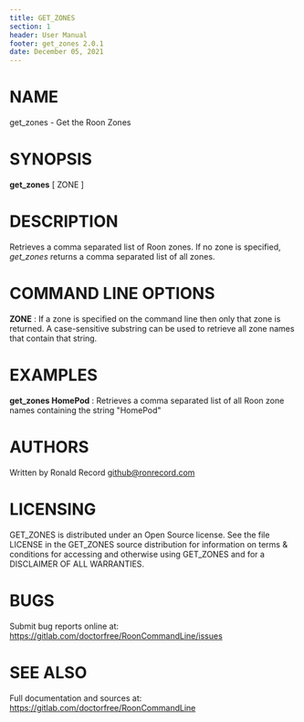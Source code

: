 ```yaml
---
title: GET_ZONES
section: 1
header: User Manual
footer: get_zones 2.0.1
date: December 05, 2021
---
```

# NAME
get_zones - Get the Roon Zones

# SYNOPSIS
**get_zones** [ ZONE ]

# DESCRIPTION
Retrieves a comma separated list of Roon zones. If no zone is specified, *get_zones* returns a comma separated list of all zones.

# COMMAND LINE OPTIONS
**ZONE**
: If a zone is specified on the command line then only that zone is returned. A case-sensitive substring can be used to retrieve all zone names that contain that string.

# EXAMPLES
**get_zones HomePod**
: Retrieves a comma separated list of all Roon zone names containing the string "HomePod"

# AUTHORS
Written by Ronald Record github@ronrecord.com

# LICENSING
GET_ZONES is distributed under an Open Source license.
See the file LICENSE in the GET_ZONES source distribution
for information on terms &amp; conditions for accessing and
otherwise using GET_ZONES and for a DISCLAIMER OF ALL WARRANTIES.

# BUGS
Submit bug reports online at: https://gitlab.com/doctorfree/RoonCommandLine/issues

# SEE ALSO
Full documentation and sources at: https://gitlab.com/doctorfree/RoonCommandLine

